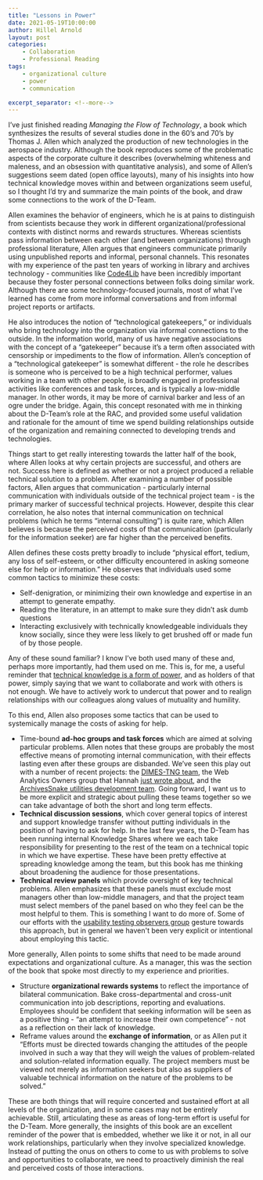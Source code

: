 ```yaml
---
title: "Lessons in Power"
date: 2021-05-19T10:00:00
author: Hillel Arnold
layout: post
categories:
    - Collaboration
    - Professional Reading
tags:
    - organizational culture
    - power
    - communication

excerpt_separator: <!--more-->
---
```

I’ve just finished reading _Managing the Flow of Technology_, a book which synthesizes the results of several studies done in the 60’s and 70’s by Thomas J. Allen which analyzed the production of new technologies in the aerospace industry. Although the book reproduces some of the problematic aspects of the corporate culture it describes (overwhelming whiteness and maleness, and an obsession with quantitative analysis), and some of Allen’s suggestions seem dated (open office layouts), many of his insights into how technical knowledge moves within and between organizations seem useful, so I thought I’d try and summarize the main points of the book, and draw some connections to the work of the D-Team.

<!--more-->

Allen examines the behavior of engineers, which he is at pains to distinguish from scientists because they work in different organizational/professional contexts with distinct norms and rewards structures. Whereas scientists pass information between each other (and between organizations) through professional literature, Allen argues that engineers communicate primarily using unpublished reports and informal, personal channels. This resonates with my experience of the past ten years of working in library and archives technology - communities like [Code4Lib](https://code4lib.org/) have been incredibly important because they foster personal connections between folks doing similar work. Although there are some technology-focused journals, most of what I’ve learned has come from more informal conversations and from informal project reports or artifacts.

He also introduces the notion of “technological gatekeepers,” or individuals who bring technology into the organization via informal connections to the outside. In the information world, many of us have negative associations with the concept of a “gatekeeper” because it’s a term often associated with censorship or impediments to the flow of information. Allen’s conception of a “technological gatekeeper” is somewhat different - the role he describes is someone who is perceived to be a high technical performer, values working in a team with other people, is broadly engaged in professional activities like conferences and task forces, and is typically a low-middle manager. In other words, it may be more of carnival barker and less of an ogre under the bridge. Again, this concept resonated with me in thinking about the D-Team’s role at the RAC, and provided some useful validation and rationale for the amount of time we spend building relationships outside of the organization and remaining connected to developing trends and technologies.

Things start to get really interesting towards the latter half of the book, where Allen looks at why certain projects are successful, and others are not. Success here is defined as whether or not a project produced a reliable technical solution to a problem. After examining a number of possible factors, Allen argues that communication - particularly internal communication with individuals outside of the technical project team - is the primary marker of successful technical projects. However, despite this clear correlation, he also notes that internal communication on technical problems (which he terms “internal consulting”) is quite rare, which Allen believes is because the perceived costs of that communication (particularly for the information seeker) are far higher than the perceived benefits.

Allen defines these costs pretty broadly to include “physical effort, tedium, any loss of self-esteem, or other difficulty encountered in asking someone else for help or information.” He observes that individuals used some common tactics to minimize these costs:
- Self-denigration, or minimizing their own knowledge and expertise in an attempt to generate empathy.
- Reading the literature, in an attempt to make sure they didn’t ask dumb questions
- Interacting exclusively with technically knowledgeable individuals they know socially, since they were less likely to get brushed off or made fun of by those people.

Any of these sound familiar? I know I’ve both used many of these and, perhaps more importantly, had them used on me. This is, for me, a useful reminder that [technical knowledge is a form of power](/maintaining-a-kick-a-tech-team-and-organization), and as holders of that power, simply saying that we want to collaborate and work with others is not enough. We have to actively work to undercut that power and to realign relationships with our colleagues along values of mutuality and humility.

To this end, Allen also proposes some tactics that can be used to systemically manage the costs of asking for help.
- Time-bound **ad-hoc groups and task forces** which are aimed at solving particular problems. Allen notes that these groups are probably the most effective means of promoting internal communication, with their effects lasting even after these groups are disbanded. We’ve seen this play out with a number of recent projects: the [DIMES-TNG team](/introducing-dimes-tng), the Web Analytics Owners group that Hannah [just wrote about](/analytics-collaboration), and the [ArchivesSnake utilities development team](/aspace-helpers-part-2). Going forward, I want us to be more explicit and strategic about pulling these teams together so we can take advantage of both the short and long term effects.
- **Technical discussion sessions**, which cover general topics of interest and support knowledge transfer without putting individuals in the position of having to ask for help. In the last few years, the D-Team has been running internal Knowledge Shares where we each take responsibility for presenting to the rest of the team on a technical topic in which we have expertise. These have been pretty effective at spreading knowledge among the team, but this book has me thinking about broadening the audience for those presentations.
- **Technical review panels** which provide oversight of key technical problems. Allen emphasizes that these panels must exclude most managers other than low-middle managers, and that the project team must select members of the panel based on who they feel can be the most helpful to them. This is something I want to do more of. Some of our efforts with the [usability testing observers group](/dimes-ux) gesture towards this approach, but in general we haven't been very explicit or intentional about employing this tactic.

More generally, Allen points to some shifts that need to be made around expectations and organizational culture. As a manager, this was the section of the book that spoke most directly to my experience and priorities.
- Structure **organizational rewards systems** to reflect the importance of bilateral communication. Bake cross-departmental and cross-unit communication into job descriptions, reporting and evaluations. Employees should be confident that seeking information will be seen as a positive thing - “an attempt to increase their own competence” - not as a reflection on their lack of knowledge.
- Reframe values around the **exchange of information**, or as Allen put it “Efforts must be directed towards changing the attitudes of the people involved in such a way that they will weigh the values of problem-related and solution-related information equally. The project members must be viewed not merely as information seekers but also as suppliers of valuable technical information on the nature of the problems to be solved.”

These are both things that will require concerted and sustained effort at all levels of the organization, and in some cases may not be entirely achievable. Still, articulating these as areas of long-term effort is useful for the D-Team. More generally, the insights of this book are an excellent reminder of the power that is embedded, whether we like it or not, in all our work relationships, particularly when they involve specialized knowledge. Instead of putting the onus on others to come to us with problems to solve and opportunities to collaborate, we need to proactively diminish the real and perceived costs of those interactions.
